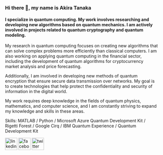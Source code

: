 ### Hi there 👋, my name is Akira Tanaka
#### I specialize in quantum computing. My work involves researching and developing new algorithms based on quantum mechanics. I am actively involved in projects related to quantum cryptography and quantum modeling.
My research in quantum computing focuses on creating new algorithms that can solve complex problems more efficiently than classical computers. I am also working on applying quantum computing in the financial sector, including the development of quantum algorithms for cryptocurrency market analysis and price forecasting.

Additionally, I am involved in developing new methods of quantum encryption that ensure secure data transmission over networks. My goal is to create technologies that help protect the confidentiality and security of information in the digital world.

My work requires deep knowledge in the fields of quantum physics, mathematics, and computer science, and I am constantly striving to expand my knowledge and skills in these areas.

Skills: MATLAB / Python / Microsoft Azure Quantum Development Kit / Rigetti Forest / Google Cirq / IBM Quantum Experience / Quantum Development Kit



[<img src='https://cdn.jsdelivr.net/npm/simple-icons@3.0.1/icons/linkedin.svg' alt='linkedin' height='40'>](https://www.linkedin.com/in/TanakaAkiraquantum/)  [<img src='https://cdn.jsdelivr.net/npm/simple-icons@3.0.1/icons/facebook.svg' alt='facebook' height='40'>](https://www.facebook.com/TanakaAkiraquantum)  [<img src='https://cdn.jsdelivr.net/npm/simple-icons@3.0.1/icons/twitter.svg' alt='twitter' height='40'>](https://twitter.com/TanakaAkiraquantum)  


